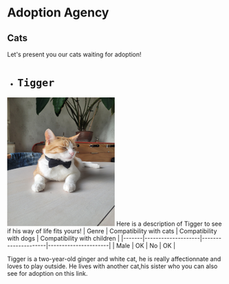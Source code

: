 # Adoption Agency #
## Cats ##
Let's present you our cats waiting for adoption!
- # `Tigger`
<img src="./tigrou.jpg" alt="Tigrou" width="250" height="300">  
Here is a description of Tigger to see if his way of life fits yours!
| Genre | Compatibility with cats | Compatibility with dogs | Compatibility with children |
|-------|--------------------|---------------------|----------------------|
| Male  | OK               | No                 | OK                 |

Tigger is a two-year-old ginger and white cat, he is really affectionnate and loves to play outside. He lives with another cat,his sister who you can also see for adoption on this link. 






